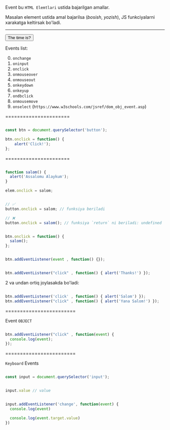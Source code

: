Event bu `HTML Elemtlari` ustida bajarilgan amallar. 

Masalan element ustida amal bajarilsa (*bosish*, *yozish*), JS funkciyalarni xarakatga keltirsak bo'ladi.

<tag event='functionName()'>

---

<button onclick="alert('Click')">The time is?</button>


Events list:

0. `onchange`
1. `oninput`
2. `onclick`
3. `onmouseover`
4. `onmouseout`
5. `onkeydown`
6. `onkeyup`
7. `ondbclick`
8. `onmousemove`
9. `onselect`
(`https://www.w3schools.com/jsref/dom_obj_event.asp`)

======================

~~~jsx

const btn = document.querySelector('button');

btn.onclick = function() {
    alert('Click!');
};

~~~

======================

~~~jsx

function salom() {
  alert('Assalomu Alaykum');
}

elem.onclick = salom;

~~~

~~~jsx

// ✅
button.onclick = salom; // funksiya beriladi

// ❌
button.onclick = salom(); // funksiya `return` ni beriladi: undefined


btn.onclick = function() {
  salom();
};

~~~


~~~jsx

btn.addEventListener(event , function() {});


btn.addEventListener("click" , function() { alert('Thanks!') });

~~~

2 va undan ortiq joylasakda bo'ladi:

~~~jsx

btn.addEventListener('click' , function() { alert('Salom') });
btn.addEventListener("click" , function() { alert('Yana Salom!') });

~~~

========================

Event `OBJECT`

~~~jsx

btn.addEventListener("click" , function(event) { 
  console.log(event);
});

~~~


========================

`Keyboard` Events

~~~jsx

const input = document.querySelector('input');


input.value // value


input.addEventListener('change', function(event) {
  console.log(event)

  console.log(event.target.value)
})

~~~